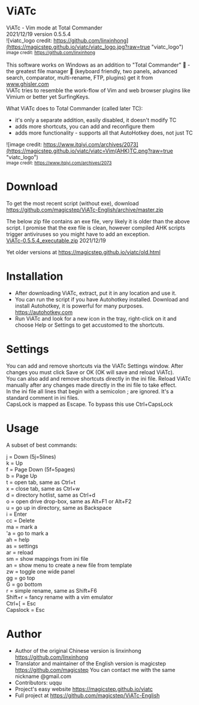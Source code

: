 ViATc
=====
ViATc - Vim mode at Total Commander  
2021/12/19  version 0.5.5.4  
![viatc_logo credit: https://github.com/linxinhong](https://magicstep.github.io/viatc/viatc_logo.jpg?raw=true "viatc_logo")  
<sub>image credit: <A href="https://github.com/linxinhong" target="_blank">https://github.com/linxinhong</a></sub><br>  
This software works on Windows as an addition to "Total Commander"  :floppy_disk: - the greatest file manager :100: (keyboard friendly, two panels, advanced search, comparator, multi-rename, FTP, plugins) get it from www.ghisler.com  
ViATc tries to resemble the work-flow of Vim and web browser plugins like Vimium or better yet SurfingKeys.

What ViATc does to Total Commander (called later TC):
- it's only a separate addition, easily disabled, it doesn't modify TC
- adds more shortcuts, you can add and reconfigure them
- adds more functionality - supports all that AutoHotkey does, not just TC

![image credit: https://www.itqiyi.com/archives/2073](https://magicstep.github.io/viatc/viatc=Vim(AHK)TC.png?raw=true "viatc_logo")  
<sub> image credit: https://www.itqiyi.com/archives/2073  </sub>

Download
========
To get the most recent script (without exe), download  
https://github.com/magicstep/ViATc-English/archive/master.zip  

The below zip file contains an exe file, very likely it is older than the above script. I promise that the exe file is clean, however compiled AHK scripts trigger antiviruses so you might have to add an exception.   
<a href="https://magicstep.github.io/viatc/ViATc-0.5.5.4_executable.zip">ViATc-0.5.5.4_executable.zip</a> 2021/12/19  <br>

Yet older versions at https://magicstep.github.io/viatc/old.html  

Installation
============
- After downloading ViATc, extract, put it in any location and use it.  
- You can run the script if you have Autohotkey installed. Download and install Autohotkey, it is powerful for many purposes. https://autohotkey.com  
- Run ViATc and look for a new icon in the tray, right-click on it and choose Help or Settings to get accustomed to the shortcuts.

Settings
========
You can add and remove shortcuts via the ViATc Settings window. After changes you must click Save or OK (OK will save and reload ViATc).  
You can also add and remove shortcuts directly in the ini file. Reload ViATc manually after any changes made directly in the ini file to take effect.  
In the ini file all lines that begin with a semicolon ; are ignored. It's a standard comment in ini files.  
CapsLock is mapped as Escape. To bypass this use Ctrl+CapsLock  

Usage
=====
A subset of best commands:

j  = Down (5j=5lines)  
k  = Up  
f  = Page Down (5f=5pages)  
b  = Page Up  
t  = open tab, same as Ctrl+t  
x  = close tab, same as Ctrl+w  
d  = directory hotlist, same as Ctrl+d  
o  = open drive drop-box, same as Alt+F1 or Alt+F2  
u  = go up in directory, same as Backspace  
i  = Enter  
cc = Delete  
ma = mark a  
'a = go to mark a  
ah = help  
as = settings  
ar = reload  
sm = show mappings from ini file  
an = show menu to create a new file from template  
zw = toggle one wide panel  
gg = go top  
G  = go bottom  
r  = simple rename, same as Shift+F6  
Shift+r  = fancy rename with a vim emulator  
Ctrl+[   = Esc  
Capslock = Esc  

Author
======
- Author of the original Chinese version is linxinhong https://github.com/linxinhong
- Translator and maintainer of the English version is magicstep https://github.com/magicstep
  You can contact me with the same nickname @gmail.com
- Contributors: uqqu
- Project's easy website https://magicstep.github.io/viatc
- Full project at https://github.com/magicstep/ViATc-English
